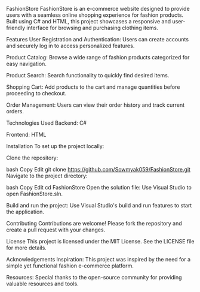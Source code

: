 FashionStore
FashionStore is an e-commerce website designed to provide users with a seamless online shopping experience for fashion products. Built using C# and HTML, this project showcases a responsive and user-friendly interface for browsing and purchasing clothing items.

Features
User Registration and Authentication: Users can create accounts and securely log in to access personalized features.

Product Catalog: Browse a wide range of fashion products categorized for easy navigation.

Product Search: Search functionality to quickly find desired items.

Shopping Cart: Add products to the cart and manage quantities before proceeding to checkout.

Order Management: Users can view their order history and track current orders.

Technologies Used
Backend: C#

Frontend: HTML

Installation
To set up the project locally:

Clone the repository:

bash
Copy
Edit
git clone https://github.com/Sowmyak059/FashionStore.git
Navigate to the project directory:

bash
Copy
Edit
cd FashionStore
Open the solution file: Use Visual Studio to open FashionStore.sln.

Build and run the project: Use Visual Studio's build and run features to start the application.

Contributing
Contributions are welcome! Please fork the repository and create a pull request with your changes.

License
This project is licensed under the MIT License. See the LICENSE file for more details.

Acknowledgements
Inspiration: This project was inspired by the need for a simple yet functional fashion e-commerce platform.

Resources: Special thanks to the open-source community for providing valuable resources and tools.

